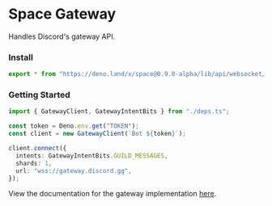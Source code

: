 # Space Gateway

Handles Discord's gateway API.

### Install

```ts
export * from "https://deno.land/x/space@0.9.0-alpha/lib/api/websocket/mod.ts";
```

### Getting Started

```ts
import { GatewayClient, GatewayIntentBits } from "./deps.ts";

const token = Deno.env.get("TOKEN");
const client = new GatewayClient(`Bot ${token}`);

client.connect({
  intents: GatewayIntentBits.GUILD_MESSAGES,
  shards: 1,
  url: "wss://gateway.discord.gg",
});
```

View the documentation for the gateway implementation
[here](https://doc.deno.land/https/deno.land/x/space@0.9.0-alpha/lib/api/websocket/mod.ts).
